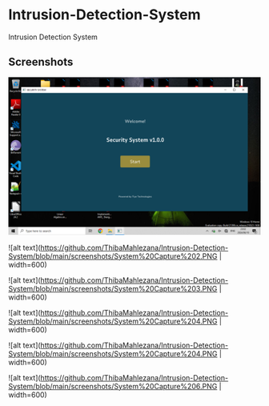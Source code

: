 # Intrusion-Detection-System
Intrusion Detection System

## Screenshots
<img src="https://github.com/ThibaMahlezana/Intrusion-Detection-System/blob/main/screenshots/System%20Capture%201.PNG" width="600">

![alt text](https://github.com/ThibaMahlezana/Intrusion-Detection-System/blob/main/screenshots/System%20Capture%202.PNG | width=600)

![alt text](https://github.com/ThibaMahlezana/Intrusion-Detection-System/blob/main/screenshots/System%20Capture%203.PNG | width=600)

![alt text](https://github.com/ThibaMahlezana/Intrusion-Detection-System/blob/main/screenshots/System%20Capture%204.PNG | width=600)

![alt text](https://github.com/ThibaMahlezana/Intrusion-Detection-System/blob/main/screenshots/System%20Capture%204.PNG | width=600)

![alt text](https://github.com/ThibaMahlezana/Intrusion-Detection-System/blob/main/screenshots/System%20Capture%206.PNG | width=600)


